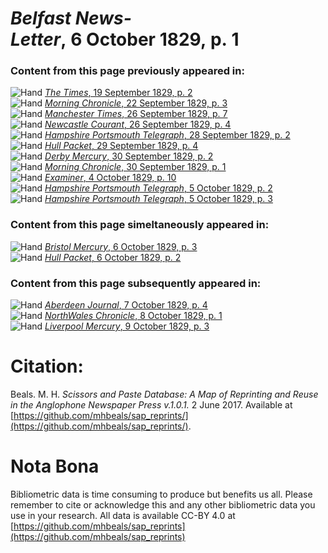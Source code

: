 # *Belfast News-Letter*, 6 October 1829, p. 1  
  
### Content from this page previously appeared in:  
![Hand](http://scissorsandpaste.net/wp-content/uploads/2017/06/smallhandpointer.png) [*The Times*, 19 September 1829, p. 2](https://mhbeals.github.io/sap_html/The-Times/The-Times-19-September-1829-p-2)  
![Hand](http://scissorsandpaste.net/wp-content/uploads/2017/06/smallhandpointer.png) [*Morning Chronicle*, 22 September 1829, p. 3](https://mhbeals.github.io/sap_html/Morning-Chronicle/Morning-Chronicle-22-September-1829-p-3)  
![Hand](http://scissorsandpaste.net/wp-content/uploads/2017/06/smallhandpointer.png) [*Manchester Times*, 26 September 1829, p. 7](https://mhbeals.github.io/sap_html/Manchester-Times/Manchester-Times-26-September-1829-p-7)  
![Hand](http://scissorsandpaste.net/wp-content/uploads/2017/06/smallhandpointer.png) [*Newcastle Courant*, 26 September 1829, p. 4](https://mhbeals.github.io/sap_html/Newcastle-Courant/Newcastle-Courant-26-September-1829-p-4)  
![Hand](http://scissorsandpaste.net/wp-content/uploads/2017/06/smallhandpointer.png) [*Hampshire Portsmouth Telegraph*, 28 September 1829, p. 2](https://mhbeals.github.io/sap_html/Hampshire-Portsmouth-Telegraph/Hampshire-Portsmouth-Telegraph-28-September-1829-p-2)  
![Hand](http://scissorsandpaste.net/wp-content/uploads/2017/06/smallhandpointer.png) [*Hull Packet*, 29 September 1829, p. 4](https://mhbeals.github.io/sap_html/Hull-Packet/Hull-Packet-29-September-1829-p-4)  
![Hand](http://scissorsandpaste.net/wp-content/uploads/2017/06/smallhandpointer.png) [*Derby Mercury*, 30 September 1829, p. 2](https://mhbeals.github.io/sap_html/Derby-Mercury/Derby-Mercury-30-September-1829-p-2)  
![Hand](http://scissorsandpaste.net/wp-content/uploads/2017/06/smallhandpointer.png) [*Morning Chronicle*, 30 September 1829, p. 1](https://mhbeals.github.io/sap_html/Morning-Chronicle/Morning-Chronicle-30-September-1829-p-1)  
![Hand](http://scissorsandpaste.net/wp-content/uploads/2017/06/smallhandpointer.png) [*Examiner*, 4 October 1829, p. 10](https://mhbeals.github.io/sap_html/Examiner/Examiner-4-October-1829-p-10)  
![Hand](http://scissorsandpaste.net/wp-content/uploads/2017/06/smallhandpointer.png) [*Hampshire Portsmouth Telegraph*, 5 October 1829, p. 2](https://mhbeals.github.io/sap_html/Hampshire-Portsmouth-Telegraph/Hampshire-Portsmouth-Telegraph-5-October-1829-p-2)  
![Hand](http://scissorsandpaste.net/wp-content/uploads/2017/06/smallhandpointer.png) [*Hampshire Portsmouth Telegraph*, 5 October 1829, p. 3](https://mhbeals.github.io/sap_html/Hampshire-Portsmouth-Telegraph/Hampshire-Portsmouth-Telegraph-5-October-1829-p-3)  
  
### Content from this page simeltaneously appeared in:  
![Hand](http://scissorsandpaste.net/wp-content/uploads/2017/06/smallhandpointer.png) [*Bristol Mercury*, 6 October 1829, p. 3](https://mhbeals.github.io/sap_html/Bristol-Mercury/Bristol-Mercury-6-October-1829-p-3)  
![Hand](http://scissorsandpaste.net/wp-content/uploads/2017/06/smallhandpointer.png) [*Hull Packet*, 6 October 1829, p. 2](https://mhbeals.github.io/sap_html/Hull-Packet/Hull-Packet-6-October-1829-p-2)  
  
### Content from this page subsequently appeared in:  
![Hand](http://scissorsandpaste.net/wp-content/uploads/2017/06/smallhandpointer.png) [*Aberdeen Journal*, 7 October 1829, p. 4](https://mhbeals.github.io/sap_html/Aberdeen-Journal/Aberdeen-Journal-7-October-1829-p-4)  
![Hand](http://scissorsandpaste.net/wp-content/uploads/2017/06/smallhandpointer.png) [*NorthWales Chronicle*, 8 October 1829, p. 1](https://mhbeals.github.io/sap_html/NorthWales-Chronicle/NorthWales-Chronicle-8-October-1829-p-1)  
![Hand](http://scissorsandpaste.net/wp-content/uploads/2017/06/smallhandpointer.png) [*Liverpool Mercury*, 9 October 1829, p. 3](https://mhbeals.github.io/sap_html/Liverpool-Mercury/Liverpool-Mercury-9-October-1829-p-3)  


# Citation: 

Beals. M. H. *Scissors and Paste Database: A Map of Reprinting and Reuse in the Anglophone Newspaper Press v.1.0.1.* 2 June 2017. Available at [https://github.com/mhbeals/sap_reprints/](https://github.com/mhbeals/sap_reprints/). 

# Nota Bona

Bibliometric data is time consuming to produce but benefits us all. Please remember to cite or acknowledge this and any other bibliometric data you use in your research. All data is available CC-BY 4.0 at [https://github.com/mhbeals/sap_reprints](https://github.com/mhbeals/sap_reprints)